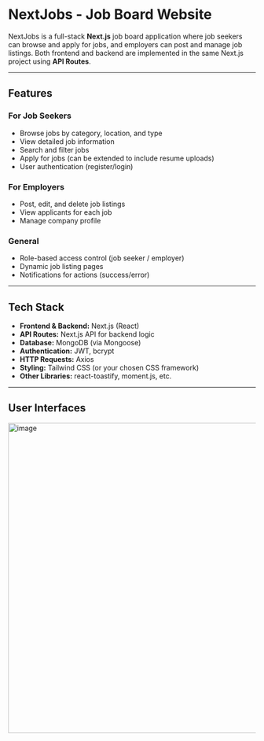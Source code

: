 # NextJobs - Job Board Website

NextJobs is a full-stack **Next.js** job board application where job seekers can browse and apply for jobs, and employers can post and manage job listings. Both frontend and backend are implemented in the same Next.js project using **API Routes**.

---

## Features

### For Job Seekers
- Browse jobs by category, location, and type
- View detailed job information
- Search and filter jobs
- Apply for jobs (can be extended to include resume uploads)
- User authentication (register/login)

### For Employers
- Post, edit, and delete job listings
- View applicants for each job
- Manage company profile

### General
- Role-based access control (job seeker / employer)
- Dynamic job listing pages
- Notifications for actions (success/error)

---

## Tech Stack

- **Frontend & Backend:** Next.js (React)
- **API Routes:** Next.js API for backend logic
- **Database:** MongoDB (via Mongoose)
- **Authentication:** JWT, bcrypt
- **HTTP Requests:** Axios
- **Styling:** Tailwind CSS (or your chosen CSS framework)
- **Other Libraries:** react-toastify, moment.js, etc.

---

## User Interfaces 

<img width="1350" height="631" alt="image" src="https://github.com/user-attachments/assets/63f79bf2-e29f-4044-84c5-bf7c182ec5f5" />


